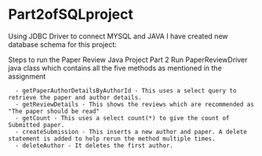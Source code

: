 # Part2ofSQLproject
Using JDBC Driver to connect MYSQL and JAVA
I have created new database schema for this project: 

Steps to run the Paper Review Java Project
Part 2
Run PaperReviewDriver java class which contains all the five methods as mentioned in the assignment
     
      - getPaperAuthorDetailsByAuthorId - This uses a select query to retrieve the paper and author details.
      - getReviewDetails - This shows the reviews which are recommended as "The paper should be read"
      - getCount - This uses a select count(*) to give the count of Submitted paper.
      - createSubmission - This inserts a new author and paper. A delete statement is added to help rerun the method multiple times.
      - deleteAuthor - It deletes the first author.
